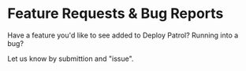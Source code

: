 # Feature Requests & Bug Reports

Have a feature you'd like to see added to Deploy Patrol? Running into a bug? 

Let us know by submittion and "issue".
